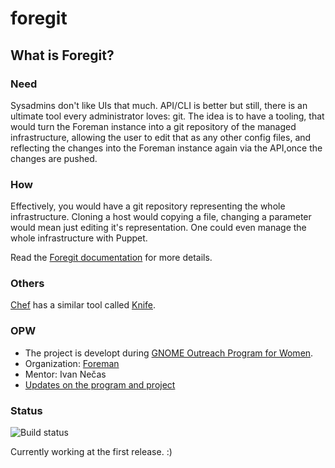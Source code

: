 foregit
=======

## What is Foregit?

### Need
Sysadmins don't like UIs that much. API/CLI is better but still, there is an ultimate tool every administrator loves: git. 
The idea is to have a tooling, that would turn the Foreman instance into a git repository of the managed infrastructure, allowing the user to edit that as any other config files, and reflecting the changes into the Foreman instance again via the API,once the changes are pushed.

### How
Effectively, you would have a git repository representing the whole infrastructure. Cloning a host would copying a file, changing a parameter would mean just editing it's representation. One could even manage the whole infrastructure with Puppet.

Read the [Foregit documentation](https://github.com/marianitadn/foregit/blob/master/doc/foregit.md) for more details.

### Others

[Chef](http://docs.opscode.com/) has a similar tool called [Knife](http://docs.opscode.com/knife.html).

### OPW

 - The project is developt during [GNOME Outreach Program for Women](http://gnome.org/opw/).
 - Organization: [Foreman](http://theforeman.org/gnomeopw.html)
 - Mentor: Ivan Nečas
 - [Updates on the program and project](https://medium.com/life-opw)

### Status
 
 ![Build status](https://travis-ci.org/marianitadn/foregit.svg)

Currently working at the first release. :)
